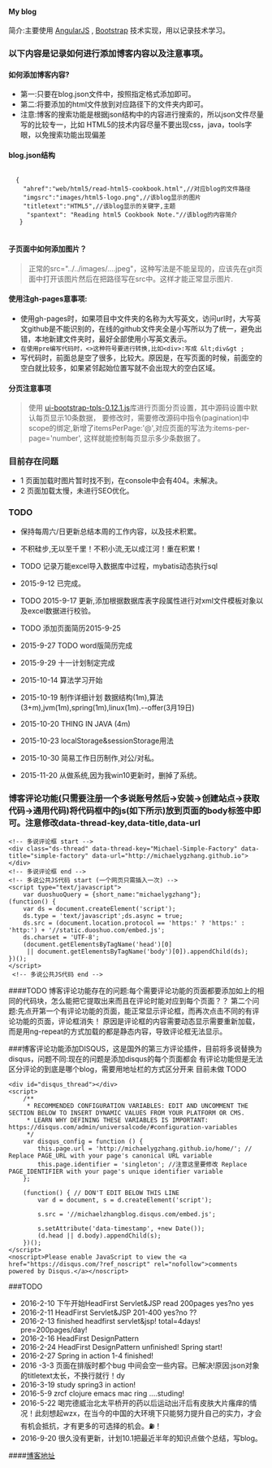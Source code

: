 
#### My blog

  简介:主要使用
		      [AngularJS](https://angularjs.org/) ,
		      [Bootstrap](http://getbootstrap.com/)
	   技术实现，用以记录技术学习。

### 以下内容是记录如何进行添加博客内容以及注意事项。

#### 如何添加博客内容?

 * 第一:只要在blog.json文件中，按照指定格式添加即可。
 * 第二:将要添加的html文件放到对应路径下的文件夹内即可。
 * 注意:博客的搜索功能是根据json结构中的内容进行搜索的，所以json文件尽量写的比较专一，比如
HTML5的技术内容尽量不要出现css，java，tools字眼，以免搜索功能出现偏差

#### blog.json结构
<pre>
<code>
  {
    "ahref":"web/html5/read-html5-cookbook.html",//对应blog的文件路径
    "imgsrc":"images/html5-logo.png",//该blog显示的图片
    "titletext":"HTML5",//该blog显示的关键字,主题
     "spantext": "Reading html5 Cookbook Note."//该blog的内容简介
   }
</code>
</pre>

#### 子页面中如何添加图片？

> 正常的src="../../images/....jpeg"，这种写法是不能呈现的，应该先在git页面中打开该图片然后在把路径写在src中。这样才能正常显示图片.



#### 使用注gh-pages意事项:

 * 使用gh-pages时，如果项目中文件夹的名称为大写英文，访问url时，大写英文github是不能识别的，在线的github文件夹全是小写所以为了统一，避免出错，本地新建文件夹时，最好全部使用小写英文表示。
 * `在使用pre编写代码时，<>这种符号要进行转换,比如<div>:写成 &lt;div&gt ;`
 * 写代码时，前面总是空了很多，比较大。原因是，在写页面的时候，前面空的空白就比较多，如果紧邻起始位置写就不会出现大的空白区域。

#### 分页注意事项
> 使用 [ui-bootstrap-tpls-0.12.1.js](http://angular-ui.github.io/bootstrap/)库进行页面分页设置，其中源码设置中默认每页显示10条数据，
要修改时，需要修改源码中指令(pagination)中scope的绑定,新增了itemsPerPage:'@',对应页面的写法为:items-per-page='number',
这样就能控制每页显示多少条数据了。


### 目前存在问题
*  1 页面加载时图片暂时找不到，在console中会有404。未解决。
*  2 页面加载太慢，未进行SEO优化。


### TODO
* 保持每周六/日更新总结本周的工作内容，以及技术积累。
* 不积硅步,无以至千里！不积小流,无以成江河！重在积累！ 



* TODO 记录万能excel导入数据库中过程，mybatis动态执行sql
* 2015-9-12 已完成。
* TODO 2015-9-17 更新,添加根据数据库表字段属性进行对xml文件模板对象以及excel数据进行校验。
* TODO 添加页面简历2015-9-25  
* 2015-9-27  TODO word版简历完成
* 2015-9-29  十一计划制定完成
* 2015-10-14 算法学习开始

* 2015-10-19 制作详细计划  数据结构(1m),算法(3+m),jvm(1m),spring(1m),linux(1m).--offer(3月19日)
* 2015-10-20 THING IN JAVA (4m)
* 2015-10-23 localStorage&sessionStorage用法
* 2015-10-30 简易工作日历制作,对公/对私。 
* 2015-11-20 从做系统,因为我win10更新时，删掉了系统。

### 博客评论功能(只需要注册一个多说账号然后->安装->创建站点->获取代码->通用代码)将代码框中的js(如下所示)放到页面的body标签中即可。注意修改data-thread-key,data-title,data-url

    <!-- 多说评论框 start -->
    <div class="ds-thread" data-thread-key="Michael-Simple-Factory" data-title="simple-factory" data-url="http://michaelygzhang.github.io"></div>
    <!-- 多说评论框 end -->
    <!-- 多说公共JS代码 start (一个网页只需插入一次) -->
    <script type="text/javascript">
        var duoshuoQuery = {short_name:"michaelygzhang"};
	(function() {
		var ds = document.createElement('script');
		ds.type = 'text/javascript';ds.async = true;
		ds.src = (document.location.protocol == 'https:' ? 'https:' : 'http:') + '//static.duoshuo.com/embed.js';
		ds.charset = 'UTF-8';
		(document.getElementsByTagName('head')[0]
		 || document.getElementsByTagName('body')[0]).appendChild(ds);
	})();
	</script>
     <!-- 多说公共JS代码 end -->

####TODO
博客评论功能存在的问题:每个需要评论功能的页面都要添加如上的相同的代码块，怎么能把它提取出来而且在评论时能对应到每个页面？？
第二个问题:先点开第一个有评论功能的页面，能正常显示评论框，而再次点击不同的有评论功能的页面，评论框消失！
原因是评论框的内容需要动态显示需要重新加载，而是用ng-repeat的方式加载的都是静态内容，导致评论框无法显示。


###博客评论功能添加DISQUS，这是国外的第三方评论插件，目前将多说替换为disqus，问题不同:现在的问题是添加disqus的每个页面都会 有评论功能但是无法区分评论的到底是哪个blog，需要用地址栏的方式区分开来 目前未做 TODO
<script id="dsq-count-scr" src="//michaelzhangblog.disqus.com/count.js" async></script>
	<div id="disqus_thread"></div>
	<script>
		/**
		 * RECOMMENDED CONFIGURATION VARIABLES: EDIT AND UNCOMMENT THE SECTION BELOW TO INSERT DYNAMIC VALUES FROM YOUR PLATFORM OR CMS.
		 * LEARN WHY DEFINING THESE VARIABLES IS IMPORTANT: https://disqus.com/admin/universalcode/#configuration-variables
		 */
		var disqus_config = function () {
			this.page.url = 'http://michaelygzhang.github.io/home/'; // Replace PAGE_URL with your page's canonical URL variable
			this.page.identifier = 'singleton'; //注意这里要修改 Replace PAGE_IDENTIFIER with your page's unique identifier variable
		};

		(function() { // DON'T EDIT BELOW THIS LINE
			var d = document, s = d.createElement('script');

			s.src = '//michaelzhangblog.disqus.com/embed.js';

			s.setAttribute('data-timestamp', +new Date());
			(d.head || d.body).appendChild(s);
		})();
	</script>
	<noscript>Please enable JavaScript to view the <a href="https://disqus.com/?ref_noscript" rel="nofollow">comments powered by Disqus.</a></noscript>

###TODO
* 2016-2-10 下午开始HeadFirst Servlet&JSP read 200pages  yes?no   yes
* 2016-2-11 HeadFirst Servlet&JSP 201-400 yes?no ?? 
* 2016-2-13 finished headfirst servlet&jsp! total=4days! pre=200pages/day!
* 2016-2-16 HeadFirst DesignPattern 
* 2016-2-24 HeadFirst DesignPattern unfinished! Spring start!
* 2016-2-27 Spring in action 1-4 finished!
* 2016 -3-3 页面在排版时都个bug 中间会空一些内容。已解决!原因:json对象的titletext太长，不换行就行！dy 
* 2016-3-19 study spring3 in action!
* 2016-5-9  zrcf clojure emacs mac ring ....studing!
* 2016-5-22 喝完德威治北太平桥开的药以后运动出汗后有皮肤大片瘙痒的情况！此刻想起wzx，在当今的中国的大环境下只能努力提升自己的实力，才会             有机会抵抗，才有更多的可选择的机会。⛽️！
* 2016-9-20 很久没有更新，计划10.1把最近半年的知识点做个总结，写blog。

####[博客地址](http://michaelygzhang.github.io/home/)

 
